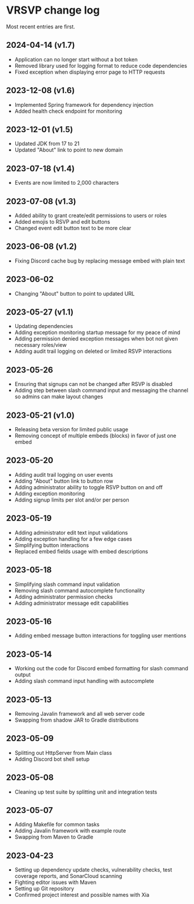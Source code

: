# VRSVP change log

Most recent entries are first.

## 2024-04-14 (v1.7)

- Application can no longer start without a bot token
- Removed library used for logging format to reduce code dependencies
- Fixed exception when displaying error page to HTTP requests

## 2023-12-08 (v1.6)

- Implemented Spring framework for dependency injection
- Added health check endpoint for monitoring

## 2023-12-01 (v1.5)

- Updated JDK from 17 to 21
- Updated "About" link to point to new domain

## 2023-07-18 (v1.4)

- Events are now limited to 2,000 characters

## 2023-07-08 (v1.3)

- Added ability to grant create/edit permissions to users or roles
- Added emojis to RSVP and edit buttons
- Changed event edit button text to be more clear

## 2023-06-08 (v1.2)

- Fixing Discord cache bug by replacing message embed with plain text

## 2023-06-02

- Changing "About" button to point to updated URL

## 2023-05-27 (v1.1)

- Updating dependencies
- Adding exception monitoring startup message for my peace of mind
- Adding permission denied exception messages when bot not given necessary roles/view
- Adding audit trail logging on deleted or limited RSVP interactions

## 2023-05-26

- Ensuring that signups can not be changed after RSVP is disabled
- Adding step between slash command input and messaging the channel so admins can make layout changes

## 2023-05-21 (v1.0)

- Releasing beta version for limited public usage
- Removing concept of multiple embeds (blocks) in favor of just one embed

## 2023-05-20

- Adding audit trail logging on user events
- Adding "About" button link to button row
- Adding administrator ability to toggle RSVP button on and off
- Adding exception monitoring
- Adding signup limits per slot and/or per person

## 2023-05-19

- Adding administrator edit text input validations
- Adding exception handling for a few edge cases
- Simplifying button interactions
- Replaced embed fields usage with embed descriptions

## 2023-05-18

- Simplifying slash command input validation
- Removing slash command autocomplete functionality
- Adding administrator permission checks
- Adding administrator message edit capabilities

## 2023-05-16

- Adding embed message button interactions for toggling user mentions

## 2023-05-14

- Working out the code for Discord embed formatting for slash command output
- Adding slash command input handling with autocomplete

## 2023-05-13

- Removing Javalin framework and all web server code
- Swapping from shadow JAR to Gradle distributions

## 2023-05-09

- Splitting out HttpServer from Main class
- Adding Discord bot shell setup

## 2023-05-08

- Cleaning up test suite by splitting unit and integration tests

## 2023-05-07

- Adding Makefile for common tasks
- Adding Javalin framework with example route
- Swapping from Maven to Gradle

## 2023-04-23

- Setting up dependency update checks, vulnerability checks, test coverage reports, and SonarCloud scanning
- Fighting editor issues with Maven
- Setting up Git repository
- Confirmed project interest and possible names with Xia
